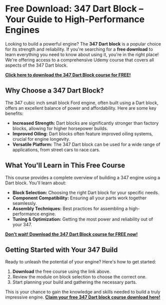 # Free Download: 347 Dart Block – Your Guide to High-Performance Engines

Looking to build a powerful engine? The **347 Dart block** is a popular choice for its strength and reliability. If you're searching for a **free download** to learn everything you need to know about using it, you're in the right place! We're offering access to a comprehensive Udemy course that covers all aspects of the 347 Dart block.

[**Click here to download the 347 Dart Block course for FREE!**](https://udemywork.com/347-dart-block)

## Why Choose a 347 Dart Block?

The 347 cubic inch small block Ford engine, often built using a Dart block, offers an excellent balance of power and affordability. Here are some key benefits:

*   **Increased Strength:** Dart blocks are significantly stronger than factory blocks, allowing for higher horsepower builds.
*   **Improved Oiling:** Dart blocks often feature improved oiling systems, crucial for engine longevity.
*   **Versatile Platform:** The 347 Dart block can be used for a wide range of applications, from street cars to race cars.

## What You'll Learn in This Free Course

This course provides a complete overview of building a 347 engine using a Dart block. You'll learn about:

*   **Block Selection:** Choosing the right Dart block for your specific needs.
*   **Component Compatibility:** Ensuring all your parts work together seamlessly.
*   **Assembly Techniques:** Best practices for assembling a high-performance engine.
*   **Tuning & Optimization:** Getting the most power and reliability out of your 347.

[**Don't wait! Download the 347 Dart Block course for FREE now!**](https://udemywork.com/347-dart-block)

## Getting Started with Your 347 Build

Ready to unleash the potential of your engine? Here's how to get started:

1.  **Download** the free course using the link above.
2.  Review the module on block selection to choose the correct one.
3.  Start planning your build and gathering the necessary parts.

This is your chance to gain the knowledge and skills needed to build a truly impressive engine. **[Claim your free 347 Dart block course download here!](https://udemywork.com/347-dart-block)**
